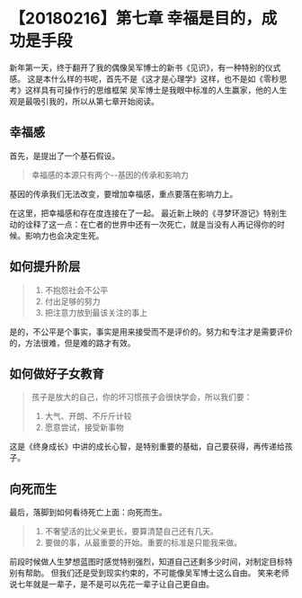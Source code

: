 # 【20180216】第七章 幸福是目的，成功是手段

新年第一天，终于翻开了我的偶像吴军博士的新书《见识》，有一种特别的仪式感。
这是本什么样的书呢，首先不是《这才是心理学》这样，也不是如《零秒思考》这样具有可操作行的思维框架
吴军博士是我眼中标准的人生赢家，他的人生观是最吸引我的，所以从第七章开始阅读。

## 幸福感

首先，是提出了一个基石假设。

> 幸福感的本源只有两个--基因的传承和影响力

基因的传承我们无法改变，要增加幸福感，重点要落在影响力上。

在这里，把幸福感和存在度连接在了一起。
最近新上映的《寻梦环游记》特别生动的诠释了这一点：在亡者的世界中还有一次死亡，就是当没有人再记得你的时候。影响力也会决定生死。

## 如何提升阶层

> 1. 不抱怨社会不公平
> 2. 付出足够的努力
> 3. 把注意力放到最该关注的事上

是的，不公平是个事实，事实是用来接受而不是评价的。努力和专注才是需要评价的，方法很难，但是难的路才有效。

## 如何做好子女教育

> 孩子是放大的自己，你的坏习惯孩子会很快学会，所以我们要：
> 1. 大气、开朗、不斤斤计较
> 2. 愿意尝试，接受新事物

这是《终身成长》中讲的成长心智，是特别重要的基础，自己要获得，再传递给孩子。

## 向死而生

最后，落脚到如何看待死亡上面：向死而生。

> 1. 不奢望活的比父亲更长，要算清楚自己还有几天。
> 2. 要做的事，从最重要的开始。重要的标准是只能我来做。

前段时候做人生梦想蓝图时感觉特别强烈，知道自己还剩多少时间，对制定目标特别有帮助。
但我们还是受到现实约束的，不可能像吴军博士这么自由。
笑来老师说七年就是一辈子，是不是可以先花一辈子让自己更自由。
